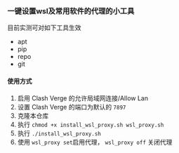 ### 一键设置wsl及常用软件的代理的小工具

目前实测可对如下工具生效

- apt
- pip
- repo
- git



#### 使用方式

1. 启用 Clash Verge 的允许局域网连接/Allow Lan
2. 设置 Clash Verge 的端口为默认的 `7897`
3. 克隆本仓库
4. 执行 `chmod +x install_wsl_proxy.sh wsl_proxy.sh`
5. 执行 `./install_wsl_proxy.sh`
6. 使用 `wsl_proxy set`启用代理， `wsl_proxy off` 关闭代理


